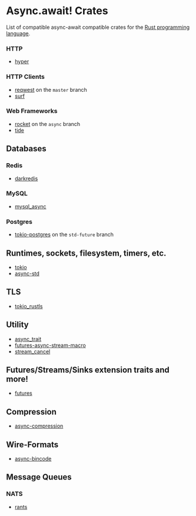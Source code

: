 # Async.await! Crates

List of compatible async-await compatible crates for the [Rust programming language](https://www.rust-lang.org/).

### HTTP
- [hyper](https://docs.rs/hyper/latest)

### HTTP Clients
- [reqwest](https://docs.rs/reqwest/latest) on the `master` branch
- [surf](https://docs.rs/surf/latest)

### Web Frameworks
- [rocket](https://docs.rs/rocket/latest/) on the `async` branch
- [tide](https://docs.rs/tide/latest/)

## Databases

### Redis
- [darkredis](https://docs.rs/darkredis/latest)

### MySQL
- [mysql_async](https://docs.rs/mysql_async/latest)

### Postgres
- [tokio-postgres](https://docs.rs/tokio-postgres/latest) on the `std-future` branch

## Runtimes, sockets, filesystem, timers, etc.

- [tokio](https://docs.rs/tokio/latest)
- [async-std](https://docs.rs/async-std/latest)

## TLS

- [tokio_rustls](https://docs.rs/tokio_rustls/latest)

## Utility

- [async_trait](https://docs.rs/async-trait/latest)
- [futures-async-stream-macro](https://docs.rs/futures-async-stream-macro/latest)
- [stream_cancel](https://docs.rs/stream_cancel/latest)

## Futures/Streams/Sinks extension traits and more!

- [futures](https://rust-lang-nursery.github.io/futures-api-docs/0.3.0-alpha.18/futures/)

## Compression

- [async-compression](https://docs.rs/async-compression/latest)

## Wire-Formats

- [async-bincode](https://docs.rs/async-bincode/latest)

## Message Queues

### NATS

- [rants](https://docs.rs/crate/rants/latest)

